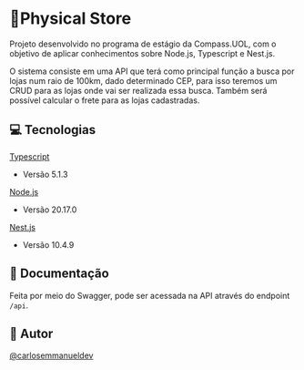 # 🏬Physical Store

Projeto desenvolvido no programa de estágio da Compass.UOL, com o objetivo de aplicar conhecimentos sobre Node.js, Typescript e Nest.js.

O sistema consiste em uma API que terá como principal função a busca por lojas num raio de 100km, dado determinado CEP, para isso teremos um CRUD para as lojas onde vai ser realizada essa busca.
Também será possível calcular o frete para as lojas cadastradas.

## 💻 Tecnologias

[Typescript](https://www.typescriptlang.org)
- Versão 5.1.3

[Node.js](https://nodejs.org)
- Versão 20.17.0

[Nest.js](https://nestjs.com)
- Versão 10.4.9

## 📃 Documentação

Feita por meio do Swagger, pode ser acessada na API através do endpoint `/api`.

## 📝 Autor

[@carlosemmanueldev](https://www.github.com/carlosemmanueldev)

